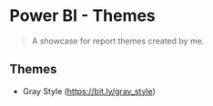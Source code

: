 # Power BI - Themes
> A showcase for report themes created by me.


## Themes

* Gray Style (<https://bit.ly/gray_style>)